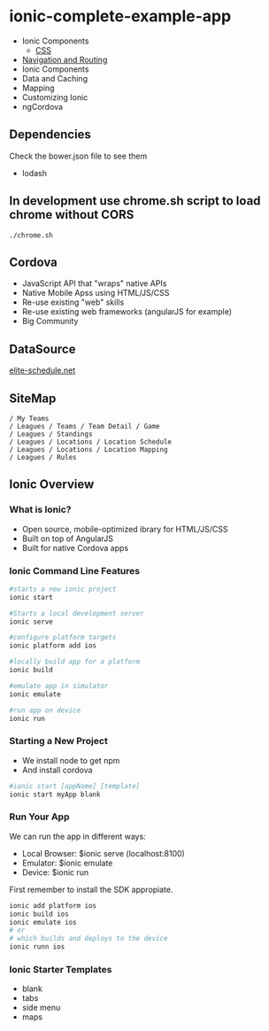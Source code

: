 # ionic-complete-example-app

+ Ionic Components
    * [CSS](https://github.com/pearpages/ionic-complete-example-app/blob/master/docs/0-components-css.md)
+ [Navigation and Routing](https://github.com/pearpages/ionic-complete-example-app/blob/master/docs/1-navigation-and-routing.md)
+ Ionic Components
+ Data and Caching
+ Mapping
+ Customizing Ionic
+ ngCordova

## Dependencies

Check the bower.json file to see them

+ lodash

## In development use chrome.sh script to load chrome without CORS

```
./chrome.sh
```

## Cordova

* JavaScript API that "wraps" native APIs
* Native Mobile Apss using HTML/JS/CSS
* Re-use existing "web" skills
* Re-use existing web frameworks (angularJS for example)
* Big Community

## DataSource

[elite-schedule.net](http://elite-schedule.net)

## SiteMap

```
/ My Teams
/ Leagues / Teams / Team Detail / Game
/ Leagues / Standings
/ Leagues / Locations / Location Schedule
/ Leagues / Locations / Location Mapping
/ Leagues / Rules
```

## Ionic Overview

### What is Ionic?

* Open source, mobile-optimized ibrary for HTML/JS/CSS
* Built on top of AngularJS
* Built for native Cordova apps

### Ionic Command Line Features

```bash
#starts a new ionic project
ionic start
```

```bash
#Starts a local development server
ionic serve
```

```bash
#configure platform targets
ionic platform add ios
```

```bash
#locally build app for a platform
ionic build
```

```bash
#emulate app in simulator
ionic emulate
```

```bash
#run app on device
ionic run
```

### Starting a New Project

* We install node to get npm
* And install cordova

```bash
#ionic start [appName] [template]
ionic start myApp blank
```

### Run Your App

We can run the app in different ways:

* Local Browser: $ionic serve (localhost:8100)
* Emulator: $ionic emulate
* Device: $ionic run

First remember to install the SDK appropiate.

```bash
ionic add platform ios
ionic build ios
ionic emulate ios
# or
# which builds and deploys to the device
ionic runn ios
```

### Ionic Starter Templates

* blank
* tabs
* side menu
* maps


